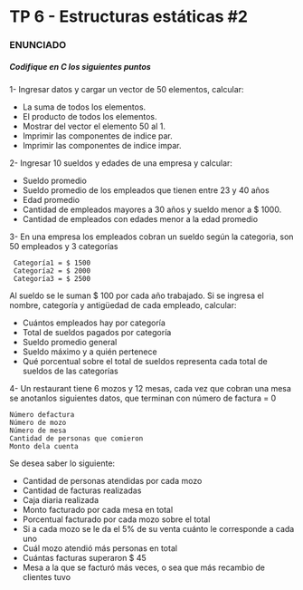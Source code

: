 # TP 6 - Estructuras estáticas #2

### ENUNCIADO

##### Codifique en C los siguientes puntos

1- Ingresar datos y cargar un vector de 50 elementos, calcular:

 - La suma de todos los elementos.
 - El producto de todos los elementos.
 - Mostrar del vector el elemento 50 al 1.
 - Imprimir las componentes de indice par.
 - Imprimir las componentes de indice impar.


2- Ingresar 10 sueldos y edades de una empresa y calcular:

 - Sueldo promedio
 - Sueldo promedio de los empleados que tienen entre 23 y 40 años
 - Edad promedio
 - Cantidad de empleados mayores a 30 años y sueldo menor a $ 1000.
 - Cantidad de empleados con edades menor a la edad promedio


3- En una empresa los empleados cobran un sueldo según la categoria, son 50 empleados y 3 categorías
```
 Categoría1 = $ 1500
 Categoría2 = $ 2000
 Categoría3 = $ 2500
```
Al sueldo se le suman $ 100 por cada año trabajado. Si se ingresa el nombre, categoría y antigüedad de cada empleado, calcular:

 - Cuántos empleados hay por categoría
 - Total de sueldos pagados por categoría
 - Sueldo promedio general
 - Sueldo máximo y a quién pertenece
 - Qué porcentual sobre el total de sueldos representa cada total de sueldos de las categorías


4- Un restaurant tiene 6 mozos y 12 mesas, cada vez que cobran una mesa se anotanlos siguientes datos, que terminan con número de factura = 0
```
Número defactura
Número de mozo
Número de mesa
Cantidad de personas que comieron
Monto dela cuenta
```
   Se desea saber lo siguiente:

 - Cantidad de personas atendidas por cada mozo
 - Cantidad de facturas realizadas
 - Caja diaria realizada
 - Monto facturado por cada mesa en total
 - Porcentual facturado por cada mozo sobre el total
 - Si a cada mozo se le da el 5% de su venta cuánto le corresponde a cada uno
 - Cuál mozo atendió más personas en total
 - Cuántas facturas superaron $ 45
 - Mesa a la que se facturó más veces, o sea que más recambio de clientes tuvo
